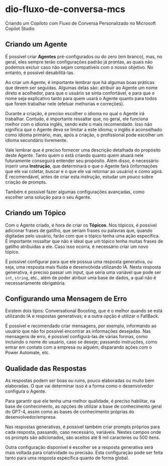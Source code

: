 # dio-fluxo-de-conversa-mcs
Criando um Copiloto com Fluxo de Conversa Personalizado no Microsoft Copilot Studio

## Criando um Agente

É possível criar **Agentes** pré-configurados ou do zero (em branco), mas, no geral, eles sempre terão configurações padrão já prontas, as quais não podemos excluir caso não sejam compatíveis com o nosso objetivo. No entanto, é possível desabilitá-las.

Ao criar um Agente, é importante lembrar que há algumas boas práticas que devem ser seguidas. Algumas delas são: atribuir ao Agente um nome direto e acolhedor, para que o usuário se sinta confortável, e para que o nome seja explicativo tanto para quem usará o Agente quanto para todos que forem trabalhar nele (efetuar melhorias e correções).

Durante a criação, é preciso escolher o idioma no qual o Agente irá trabalhar. Contudo, é importante ressaltar que, no geral, ele funciona melhor com o idioma inglês, sendo este o mais recomendado. Isso não significa que o Agente deva se limitar a este idioma; o inglês é aconselhado como idioma primário, mas, após a criação, o profissional pode escolher um idioma secundário livremente.

Vale lembrar que é preciso fornecer uma descrição detalhada do propósito deste Agente. Tanto quem o está criando quanto quem atuará nele futuramente conseguirá entender seu propósito. Além disso, é necessário inserir uma **Instrução**, que determinará o que o Agente fará (informações que ele vai coletar, buscar e o que ele vai retornar ao usuário) e como agirá. É recomendável, antes de criar esta instrução, estudar um pouco sobre criação de prompts.

Também é possível fazer algumas configurações avançadas, como escolher uma solução para o seu Agente.

## Criando um Tópico

Com o Agente criado, é hora de criar os **Tópicos**. Nos tópicos, é possível adicionar frases de gatilho, que seriam frases ou palavras que, quando digitadas pelo usuário, farão com que o tópico tenha uma ação específica. É importante ressaltar que não é ideal que um tópico tenha muitas frases de gatilho atribuídas a ele. Caso isso ocorra, é necessário criar um novo tópico.

É possível configurar para que ele possua uma resposta generativa, ou seja, uma resposta mais fluida e desenvolvida utilizando IA. Nesta resposta generativa, é preciso passar um input, que seria uma variável que pode ser `int`, `string`, etc., além de poder atribuir uma base de dados, a qual não é necessariamente obrigatória.

## Configurando uma Mensagem de Erro

Existem dois tipos: Conversational Boosting, que é o melhor quando se está utilizando IA e respostas generativas; e a outra opção é utilizar o FallBack.

É possível e recomendado criar mensagens, por exemplo, informando ao usuário que não foi possível encontrar as informações desejadas. Nas mensagens de erro, é possível configurá-las de várias formas, como incluindo o nome do usuário, caso se deseje; passando instruções, como entrar em contato com a empresa ou alguém; disparando ações com o Power Automate, etc.

## Qualidade das Respostas

As respostas podem ser boas ou ruins, pouco elaboradas ou muito bem elaboradas. O que vai determinar isso é a forma como o desenvolvedor configura o Agente.

Para garantir que ele tenha uma melhor qualidade, é preciso habilitar, na base de conhecimento, as opções de utilizar a base de conhecimento geral do GPT-4, assim como as bases de conhecimento próprias do desenvolvedor/empresa.

Nas respostas generativas, é possível também criar prompts próprios para cada resposta, passando, caso necessário, variáveis. Nestes campos onde os prompts são adicionados, são aceitos até 8 mil caracteres ou 500 itens.

Outra configuração disponível é escolher se a resposta generativa será mais voltada para criatividade ou precisão. Esta configuração pode ser feita tanto para uma resposta específica quanto de forma global.

